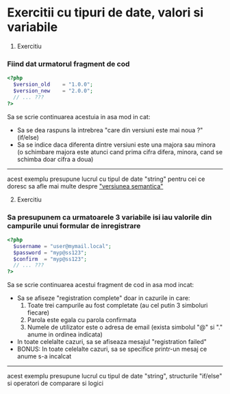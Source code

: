 # Exercitii cu tipuri de date, valori si variabile

1. Exercitiu
### Fiind dat urmatorul fragment de cod
```php
<?php
  $version_old    = "1.0.0";
  $version_new    = "2.0.0";
  // ... ???
?>
```
Sa se scrie continuarea acestuia in asa mod in cat:
  * Sa se dea raspuns la intrebrea "care din versiuni este mai noua ?" (if/else)
  * Sa se indice daca diferenta dintre versiuni este una majora sau minora (o schimbare majora este atunci cand prima cifra difera, minora, cand se schimba doar cifra a doua)
---
acest exemplu presupune lucrul cu tipul de date "string"
pentru cei ce doresc sa afle mai multe despre ["versiunea semantica"](http://semver.org/)

2. Exercitiu
### Sa presupunem ca urmatoarele 3 variabile isi iau valorile din campurile unui formular de inregistrare

  ```php
  <?php
    $username = "user@mymail.local";
    $password = "myp@ss123";
    $confirm  = "myp@ss123";
    // ... ???
  ?>
  ```

Sa se scrie continuarea acestui fragment de cod in asa mod incat:
  * Sa se afiseze "registration complete" doar in cazurile in care:
    1. Toate trei campurile au fost completate (au cel putin 3 simboluri fiecare)
    2. Parola este egala cu parola confirmata
    3. Numele de utilizator este o adresa de email (exista simbolul "@" si "." anume in ordinea indicata)
  * In toate celelalte cazuri, sa se afiseaza mesajul "registration failed"
  * BONUS: In toate celelalte cazuri, sa se specifice printr-un mesaj ce anume s-a incalcat
---

acest exemplu presupune lucrul cu tipul de date "string", structurile "if/else" si operatori de
comparare si logici
